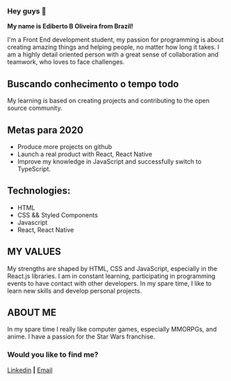 ### Hey guys 👋

**My name is Ediberto B Oliveira from Brazil!**

I'm a Front End development student, my passion for programming is about creating amazing things and helping people, no matter how long it takes.
 I am a highly detail oriented person with a great sense of collaboration and teamwork, who loves to face challenges.

## Buscando conhecimento o tempo todo

My learning is based on creating projects and contributing to the open source community.

## Metas para 2020

* Produce more projects on github
* Launch a real product with React, React Native
* Improve my knowledge in JavaScript and successfully switch to TypeScript.

## Technologies:

* HTML
* CSS && Styled Components
* Javascript
* React, React Native

## MY VALUES

My strengths are shaped by HTML, CSS and JavaScript, especially in the React.js libraries. I am in constant learning, participating in programming events to have contact with other developers.
In my spare time, I like to learn new skills and develop personal projects.

## ABOUT ME


In my spare time I really like computer games, especially MMORPGs, and anime. I have a passion for the Star Wars franchise.

### Would you like to find me?

[Linkedin][linkedin] **|**
[Email][email]

[linkedin]: https://www.linkedin.com/in/ediberto-b-oliveira-872926178/
[email]: edibertooliveira@aol.com
